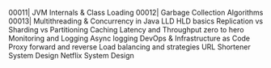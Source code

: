 
00011| JVM Internals & Class Loading
00012| Garbage Collection Algorithms
00013| Multithreading & Concurrency in Java
LLD HLD basics
Replication vs Sharding vs Partitioning
Caching
Latency and Throughput zero to hero
Monitoring and Logging
Async logging
DevOps & Infrastructure as Code
Proxy forward and reverse
Load balancing and strategies
URL Shortener System Design
Netflix System Design
